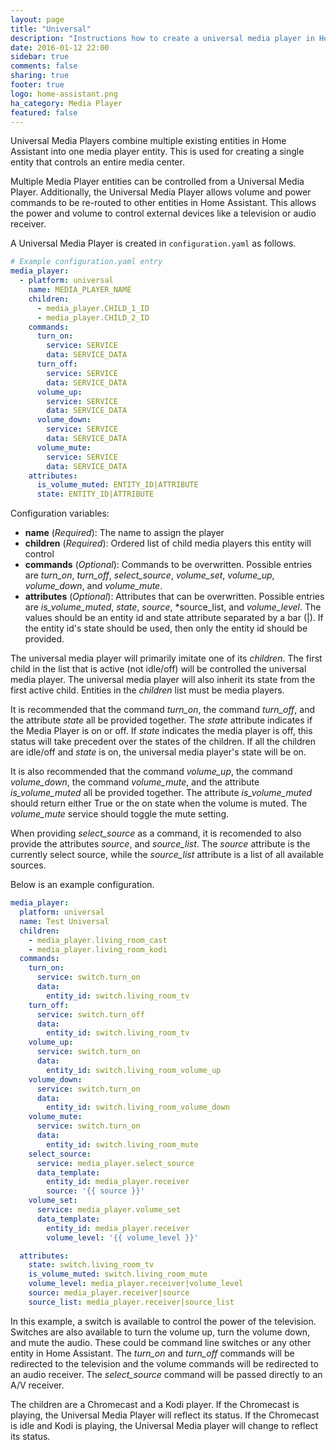 ```yaml
---
layout: page
title: "Universal"
description: "Instructions how to create a universal media player in Home Assistant."
date: 2016-01-12 22:00
sidebar: true
comments: false
sharing: true
footer: true
logo: home-assistant.png
ha_category: Media Player
featured: false
---
```


Universal Media Players combine multiple existing entities in Home Assistant into one media player entity. This is used for creating a single entity that controls an entire media center.

Multiple Media Player entities can be controlled from a Universal Media Player. Additionally, the Universal Media Player allows volume and power commands to be re-routed to other entities in Home Assistant. This allows the power and volume to control external devices like a television or audio receiver.

A Universal Media Player is created in `configuration.yaml` as follows.

```yaml
# Example configuration.yaml entry
media_player:
  - platform: universal
    name: MEDIA_PLAYER_NAME
    children:
      - media_player.CHILD_1_ID
      - media_player.CHILD_2_ID
    commands:
      turn_on:
        service: SERVICE
        data: SERVICE_DATA
      turn_off:
        service: SERVICE
        data: SERVICE_DATA
      volume_up:
        service: SERVICE
        data: SERVICE_DATA
      volume_down:
        service: SERVICE
        data: SERVICE_DATA
      volume_mute:
        service: SERVICE
        data: SERVICE_DATA
    attributes:
      is_volume_muted: ENTITY_ID|ATTRIBUTE
      state: ENTITY_ID|ATTRIBUTE
```

Configuration variables:

- **name** (*Required*): The name to assign the player
- **children** (*Required*): Ordered list of child media players this entity will control
- **commands** (*Optional*): Commands to be overwritten. Possible entries are *turn_on*, *turn_off*, *select_source*, *volume_set*, *volume_up*, *volume_down*, and *volume_mute*.
- **attributes** (*Optional*): Attributes that can be overwritten. Possible entries are *is_volume_muted*, *state*, *source*, *source_list, and *volume_level*. The values should be an entity id and state attribute separated by a bar (\|). If the entity id's state should be used, then only the entity id should be provided.

The universal media player will primarily imitate one of its *children*. The first child in the list that is active (not idle/off) will be controlled the universal media player. The universal media player will also inherit its state from the first active child. Entities in the *children* list must be media players.

It is recommended that the command *turn_on*, the command *turn_off*, and the attribute *state* all be provided together. The *state* attribute indicates if the Media Player is on or off. If *state* indicates the media player is off, this status will take precedent over the states of the children. If all the children are idle/off and *state* is on, the universal media player's state will be on.

It is also recommended that the command *volume_up*, the command *volume_down*, the command *volume_mute*, and the attribute *is_volume_muted* all be provided together. The attribute *is_volume_muted* should return either True or the on state when the volume is muted. The *volume_mute* service should toggle the mute setting.

When providing *select_source* as a command, it is recomended to also provide the attributes *source*, and *source_list*. The *source* attribute is the currently select source, while the *source_list* attribute is a list of all available sources.

Below is an example configuration.

```yaml
media_player:
  platform: universal
  name: Test Universal
  children:
    - media_player.living_room_cast
    - media_player.living_room_kodi
  commands:
    turn_on:
      service: switch.turn_on
      data:
        entity_id: switch.living_room_tv
    turn_off:
      service: switch.turn_off
      data:
        entity_id: switch.living_room_tv
    volume_up:
      service: switch.turn_on
      data:
        entity_id: switch.living_room_volume_up
    volume_down:
      service: switch.turn_on
      data:
        entity_id: switch.living_room_volume_down
    volume_mute:
      service: switch.turn_on
      data:
        entity_id: switch.living_room_mute
    select_source:
      service: media_player.select_source
      data_template:
        entity_id: media_player.receiver
        source: '{{ source }}'
    volume_set:
      service: media_player.volume_set
      data_template:
        entity_id: media_player.receiver
        volume_level: '{{ volume_level }}'

  attributes:
    state: switch.living_room_tv
    is_volume_muted: switch.living_room_mute
    volume_level: media_player.receiver|volume_level
    source: media_player.receiver|source
    source_list: media_player.receiver|source_list

```

In this example, a switch is available to control the power of the television. Switches are also available to turn the volume up, turn the volume down, and mute the audio. These could be command line switches or any other entity in Home Assistant. The *turn_on* and *turn_off* commands will be redirected to the television and the volume commands will be redirected to an audio receiver. The *select_source* command will be passed directly to an A/V receiver.

The children are a Chromecast and a Kodi player. If the Chromecast is playing, the Universal Media Player will reflect its status. If the Chromecast is idle and Kodi is playing, the Universal Media player will change to reflect its status.
